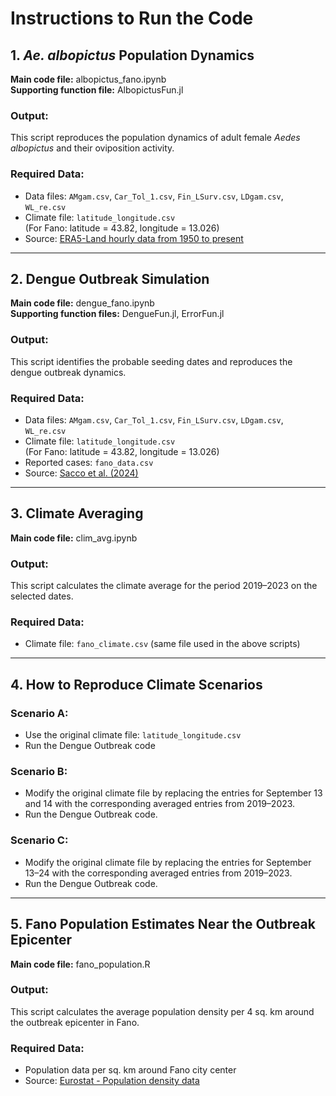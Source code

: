 # Instructions to Run the Code

## 1. *Ae. albopictus* Population Dynamics

**Main code file:** albopictus_fano.ipynb  
**Supporting function file:** AlbopictusFun.jl  

### Output:  
This script reproduces the population dynamics of adult female *Aedes albopictus* and their oviposition activity.  

### Required Data:  
- Data files: `AMgam.csv`, `Car_Tol_1.csv`, `Fin_LSurv.csv`, `LDgam.csv`, `WL_re.csv`  
- Climate file: `latitude_longitude.csv`  
  (For Fano: latitude = 43.82, longitude = 13.026)
- Source: [ERA5-Land hourly data from 1950 to present](https://cds.climate.copernicus.eu/datasets/reanalysis-era5-land?tab=overview)   

---

## 2. Dengue Outbreak Simulation

**Main code file:** dengue_fano.ipynb  
**Supporting function files:** DengueFun.jl, ErrorFun.jl  

### Output:  
This script identifies the probable seeding dates and reproduces the dengue outbreak dynamics.  

### Required Data:  
- Data files: `AMgam.csv`, `Car_Tol_1.csv`, `Fin_LSurv.csv`, `LDgam.csv`, `WL_re.csv`  
- Climate file: `latitude_longitude.csv`  
  (For Fano: latitude = 43.82, longitude = 13.026)
- Reported cases: `fano_data.csv`
- Source: [Sacco et al. (2024)](https://doi.org/10.2807/1560-7917.ES.2024.29.47.2400713)  

---

## 3. Climate Averaging

**Main code file:** clim_avg.ipynb  

### Output:  
This script calculates the climate average for the period 2019–2023 on the selected dates.  

### Required Data:  
- Climate file: `fano_climate.csv` (same file used in the above scripts)  

---

## 4. How to Reproduce Climate Scenarios

### Scenario A:  
- Use the original climate file: `latitude_longitude.csv`  
- Run the Dengue Outbreak code  

### Scenario B:  
- Modify the original climate file by replacing the entries for September 13 and 14 with the corresponding averaged entries from 2019–2023.  
- Run the Dengue Outbreak code.  

### Scenario C:  
- Modify the original climate file by replacing the entries for September 13–24 with the corresponding averaged entries from 2019–2023.  
- Run the Dengue Outbreak code.  

---

## 5. Fano Population Estimates Near the Outbreak Epicenter

**Main code file:** fano_population.R  

### Output:  
This script calculates the average population density per 4 sq. km around the outbreak epicenter in Fano.  

### Required Data:  
- Population data per sq. km around Fano city center  
- Source: [Eurostat - Population density data](https://ec.europa.eu/eurostat/statistics-explained/index.php?oldid=596753)  

